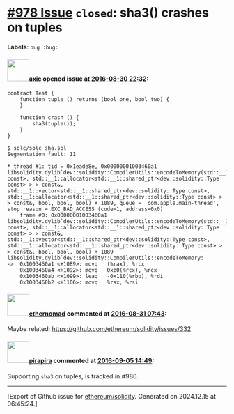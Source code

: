 # [\#978 Issue](https://github.com/ethereum/solidity/issues/978) `closed`: sha3() crashes on tuples
**Labels**: `bug :bug:`


#### <img src="https://avatars.githubusercontent.com/u/20340?v=4" width="50">[axic](https://github.com/axic) opened issue at [2016-08-30 22:32](https://github.com/ethereum/solidity/issues/978):

```
contract Test {
    function tuple () returns (bool one, bool two) {
    }

    function crash () {
        sha3(tuple());
    }
}
```

```
$ solc/solc sha.sol
Segmentation fault: 11
```

```
* thread #1: tid = 0x1eade8e, 0x00000001003460a1 libsolidity.dylib`dev::solidity::CompilerUtils::encodeToMemory(std::__1::vector<std::__1::shared_ptr<dev::solidity::Type const>, std::__1::allocator<std::__1::shared_ptr<dev::solidity::Type const> > > const&, std::__1::vector<std::__1::shared_ptr<dev::solidity::Type const>, std::__1::allocator<std::__1::shared_ptr<dev::solidity::Type const> > > const&, bool, bool, bool) + 1089, queue = 'com.apple.main-thread', stop reason = EXC_BAD_ACCESS (code=1, address=0x0)
    frame #0: 0x00000001003460a1 libsolidity.dylib`dev::solidity::CompilerUtils::encodeToMemory(std::__1::vector<std::__1::shared_ptr<dev::solidity::Type const>, std::__1::allocator<std::__1::shared_ptr<dev::solidity::Type const> > > const&, std::__1::vector<std::__1::shared_ptr<dev::solidity::Type const>, std::__1::allocator<std::__1::shared_ptr<dev::solidity::Type const> > > const&, bool, bool, bool) + 1089
libsolidity.dylib`dev::solidity::CompilerUtils::encodeToMemory:
->  0x1003460a1 <+1089>: movq   (%rax), %rcx
    0x1003460a4 <+1092>: movq   0xb0(%rcx), %rcx
    0x1003460ab <+1099>: leaq   -0x110(%rbp), %rdi
    0x1003460b2 <+1106>: movq   %rax, %rsi
```


#### <img src="https://avatars.githubusercontent.com/u/161566?u=96fa92029184b2a4662eba932c535f39d9d29f1d&v=4" width="50">[ethernomad](https://github.com/ethernomad) commented at [2016-08-31 07:43](https://github.com/ethereum/solidity/issues/978#issuecomment-243684567):

Maybe related: https://github.com/ethereum/solidity/issues/332

#### <img src="https://avatars.githubusercontent.com/u/44281?u=19789513178700ad73a6cf535a40fbbfdc1ad615&v=4" width="50">[pirapira](https://github.com/pirapira) commented at [2016-09-05 14:49](https://github.com/ethereum/solidity/issues/978#issuecomment-244764073):

Supporting `sha3` on tuples, is tracked in #980.


-------------------------------------------------------------------------------



[Export of Github issue for [ethereum/solidity](https://github.com/ethereum/solidity). Generated on 2024.12.15 at 06:45:24.]
